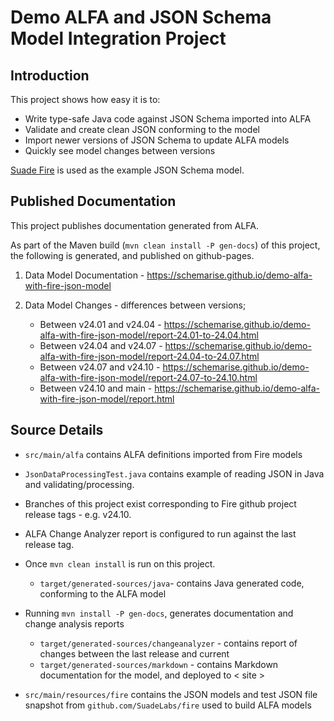 Demo ALFA and JSON Schema Model Integration Project
===================================================

Introduction
------------
This project shows how easy it is to:
- Write type-safe Java code against JSON Schema imported into ALFA
- Validate and create clean JSON conforming to the model
- Import newer versions of JSON Schema to update ALFA models
- Quickly see model changes between versions 

[Suade Fire](http://github.com/SuadeLabs/fire) is used as the example JSON Schema model.  


Published Documentation 
-----------------------

This project publishes documentation generated from ALFA.

As part of the Maven build (`mvn clean install -P gen-docs`) of this project, the following is generated, and published on github-pages.

1. Data Model Documentation - https://schemarise.github.io/demo-alfa-with-fire-json-model 

2. Data Model Changes - differences between versions;
   - Between v24.01 and v24.04 - https://schemarise.github.io/demo-alfa-with-fire-json-model/report-24.01-to-24.04.html 
   - Between v24.04 and v24.07 - https://schemarise.github.io/demo-alfa-with-fire-json-model/report-24.04-to-24.07.html
   - Between v24.07 and v24.10 - https://schemarise.github.io/demo-alfa-with-fire-json-model/report-24.07-to-24.10.html
   - Between v24.10 and main - https://schemarise.github.io/demo-alfa-with-fire-json-model/report.html


Source Details
--------------

- `src/main/alfa` contains ALFA definitions imported from Fire models

- `JsonDataProcessingTest.java` contains example of reading JSON in Java and validating/processing.

- Branches of this project exist corresponding to Fire github project release tags - e.g. v24.10. 

- ALFA Change Analyzer report is configured to run against the last release tag.

- Once `mvn clean install` is run on this project.
  - `target/generated-sources/java`- contains Java generated code, conforming to the ALFA model 

- Running `mvn install -P gen-docs`, generates documentation and change analysis reports
  - `target/generated-sources/changeanalyzer` - contains report of changes between the last release and current
  - `target/generated-sources/markdown` - contains Markdown documentation for the model, and deployed to < site >

- `src/main/resources/fire` contains the JSON models and test JSON file snapshot from `github.com/SuadeLabs/fire` used to build ALFA models
